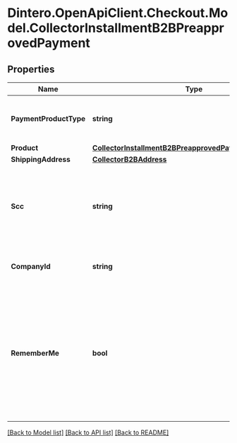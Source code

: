 # Dintero.OpenApiClient.Checkout.Model.CollectorInstallmentB2BPreapprovedPayment

## Properties

Name | Type | Description | Notes
------------ | ------------- | ------------- | -------------
**PaymentProductType** | **string** | The payment product type corresponding to this transaction  | 
**Product** | [**CollectorInstallmentB2BPreapprovedPaymentAllOfProduct**](CollectorInstallmentB2BPreapprovedPaymentAllOfProduct.md) |  | 
**ShippingAddress** | [**CollectorB2BAddress**](CollectorB2BAddress.md) |  | 
**Scc** | **string** | Optional query parameter. SMS-confirm-code. To verify the identity of the payee. | [optional] 
**CompanyId** | **string** | Id to represent the company being paid from | 
**RememberMe** | **bool** | If true will either make the backend add or update a signed cookie with customer data. If false the cookie will be removed. If not set, any existing cookie will remain unchanged  | [optional] 

[[Back to Model list]](../README.md#documentation-for-models) [[Back to API list]](../README.md#documentation-for-api-endpoints) [[Back to README]](../README.md)

